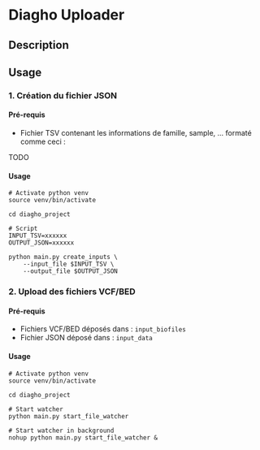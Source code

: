 # Diagho Uploader

## Description


## Usage

### 1. Création du fichier JSON

#### Pré-requis

- Fichier TSV contenant les informations de famille, sample, ... formaté comme ceci :

TODO

#### Usage 

```
# Activate python venv
source venv/bin/activate

cd diagho_project

# Script
INPUT_TSV=xxxxxx
OUTPUT_JSON=xxxxxx

python main.py create_inputs \
    --input_file $INPUT_TSV \
    --output_file $OUTPUT_JSON
```


### 2. Upload des fichiers VCF/BED

#### Pré-requis 

- Fichiers VCF/BED déposés dans : `input_biofiles`
- Fichier JSON déposé dans : `input_data`

#### Usage 

```
# Activate python venv
source venv/bin/activate

cd diagho_project

# Start watcher 
python main.py start_file_watcher

# Start watcher in background
nohup python main.py start_file_watcher &
```
